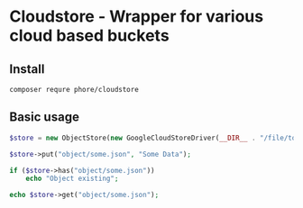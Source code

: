 # Cloudstore - Wrapper for various cloud based buckets

## Install

```
composer requre phore/cloudstore
```

## Basic usage

```php
$store = new ObjectStore(new GoogleCloudStoreDriver(__DIR__ . "/file/to/identity.json", "bucketName"));

$store->put("object/some.json", "Some Data");

if ($store->has("object/some.json"))
    echo "Object existing";

echo $store->get("object/some.json");
```

